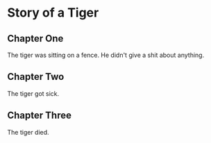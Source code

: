 # Story of a Tiger

## Chapter One

The tiger was sitting on a fence. He didn't give a shit about anything.

## Chapter Two

The tiger got sick.

## Chapter Three

The tiger died.